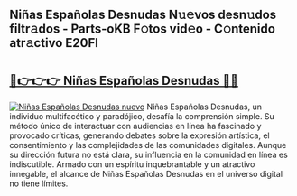 ## Niñas Españolas Desnudas N𝚞𝚎vos desn𝚞dos filtr𝚊dos - Parts-oKB F𝚘tos vid𝚎o - C𝚘ntenido atr𝚊ctivo E20Fl

# <h2><a href="http://mb2uxm8.tromn.icu/?c=Ni%c3%b1as+Espa%c3%b1olas+Desnudas">🔗👉👉👉 Niñas Españolas Desnudas 🔗🔗</a></h2>

[![Niñas Españolas Desnudas nuevo](https://i.imgur.com/pEAQMta.gif)](http://mb2uxm8.tromn.icu/?c=Ni%c3%b1as+Espa%c3%b1olas+Desnudas)
Niñas Españolas Desnudas, un individuo multifacético y paradójico, desafía la comprensión simple. Su método único de interactuar con audiencias en línea ha fascinado y provocado críticas, generando debates sobre la expresión artística, el consentimiento y las complejidades de las comunidades digitales. Aunque su dirección futura no está clara, su influencia en la comunidad en línea es indiscutible. Armado con un espíritu inquebrantable y un atractivo innegable, el alcance de Niñas Españolas Desnudas en el universo digital no tiene límites.
